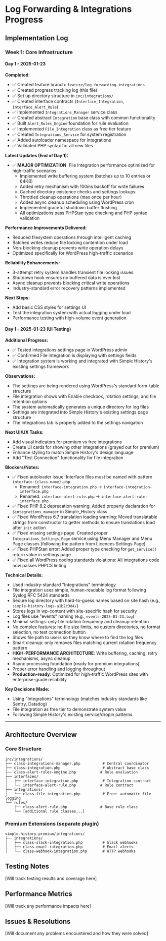 # Log Forwarding & Integrations Progress

## Implementation Log

### Week 1: Core Infrastructure

#### Day 1 - 2025-01-23

**Completed:**
- ✅ Created feature branch: `feature/log-forwarding-integrations`
- ✅ Created progress tracking log (this file)
- ✅ Set up directory structure in `inc/integrations/`
- ✅ Created interface contracts (`Interface_Integration`, `Interface_Alert_Rule`)
- ✅ Implemented `Integrations_Manager` service class
- ✅ Created abstract `Integration` base class with common functionality
- ✅ Built `Alert_Rules_Engine` foundation for rule evaluation
- ✅ Implemented `File_Integration` class as free tier feature
- ✅ Created `Integrations_Service` for system registration
- ✅ Added autoloader namespace for integrations
- ✅ Validated PHP syntax for all new files

**Latest Updates (End of Day 1):**
- ✅ **MAJOR OPTIMIZATION**: File Integration performance optimized for high-traffic scenarios
  - Implemented write buffering system (batches up to 10 entries or 64KB)
  - Added retry mechanism with 100ms backoff for write failures
  - Cached directory existence checks and settings lookups
  - Throttled cleanup operations (max once per hour)
  - Added async cleanup scheduling using WordPress cron
  - Implemented graceful shutdown buffer flushing
  - All optimizations pass PHPStan type checking and PHP syntax validation

**Performance Improvements Delivered:**
- Reduced filesystem operations through intelligent caching
- Batched writes reduce file locking contention under load
- Non-blocking cleanup prevents write operation delays
- Optimized specifically for WordPress high-traffic scenarios

**Reliability Enhancements:**
- 3-attempt retry system handles transient file locking issues
- Shutdown hook ensures no buffered data is ever lost
- Async cleanup prevents blocking critical write operations
- Industry-standard error recovery patterns implemented

**Next Steps:**
- Add basic CSS styles for settings UI
- Test the integration system with actual logging under load
- Performance testing with high-volume event generation

#### Day 1 - 2025-01-23 (UI Testing)

**Additional Progress:**
- ✅ Tested integrations settings page in WordPress admin
- ✅ Confirmed File Integration is displaying with settings fields
- ✅ Integration system is working and integrated with Simple History's existing settings framework

**Observations:**
- The settings are being rendered using WordPress's standard form-table structure
- File integration shows with Enable checkbox, rotation settings, and file retention options  
- The system automatically generates a unique directory for log files
- Settings are integrated into Simple History's existing settings page structure
- The integrations tab is properly added to the settings navigation

**Next UI/UX Tasks:**
- Add visual indicators for premium vs free integrations
- Create UI cards for showing other integrations (grayed out for premium)
- Enhance styling to match Simple History's design language
- Add "Test Connection" functionality for file integration

**Blockers/Notes:**
- ✅ Fixed autoloader issue: Interface files must be named with pattern `interface-{class-name}.php`
  - Renamed: `interface-integration.php` → `interface-integration-interface.php`
  - Renamed: `interface-alert-rule.php` → `interface-alert-rule-interface.php`
- ✅ Fixed PHP 8.2 deprecation warning: Added property declaration for `$integrations_manager` in Simple_History class
- ✅ Fixed WordPress 6.7 translation loading warning: Moved translatable strings from constructor to getter methods to ensure translations load after `init` action
- ✅ Fixed missing settings page: Created proper `Integrations_Settings_Page` service using Menu Manager and Menu Page classes (following the pattern from Licences Settings Page)
- ✅ Fixed PHPStan error: Added proper type checking for `get_service()` return value in settings page
- ✅ Fixed all WordPress coding standards violations: All integrations code now passes PHPCS linting

**Technical Details:**
- Used industry-standard "Integrations" terminology
- File integration uses simple, human-readable log format following Syslog RFC 5424 standards
- Secure log directory with hard-to-guess names based on site hash (e.g., `simple-history-logs-a1b2c3d4/`)
- Stores logs in wp-content with site-specific hash for security
- Log files use "events" naming (e.g., `events-2025-01-23.log`)
- Minimal settings: only file rotation frequency and cleanup retention
- No complex features: no file size limits, no custom directories, no format selection, no test connection button
- Shows file path to users so they know where to find the log files
- Smart cleanup: only removes files matching current rotation frequency pattern
- **HIGH-PERFORMANCE ARCHITECTURE**: Write buffering, caching, retry mechanisms, async cleanup
- Async processing foundation (ready for premium integrations)
- Proper error handling and logging throughout
- **Production-ready**: Optimized for high-traffic WordPress sites with enterprise-grade reliability

**Key Decisions Made:**
- Using "Integrations" terminology (matches industry standards like Sentry, Datadog)
- File integration as free tier to demonstrate system value
- Following Simple History's existing service/dropin patterns

---

## Architecture Overview

### Core Structure
```
inc/integrations/
├── class-integrations-manager.php          # Central coordinator
├── class-integration.php                   # Abstract base class  
├── class-alert-rules-engine.php           # Rule evaluation
├── interfaces/
│   ├── interface-integration.php           # Integration contract
│   └── interface-alert-rule.php           # Rule contract
├── integrations/
│   └── class-file-integration.php          # Free: automatic file logging
└── rules/
    ├── class-alert-rule.php               # Base rule class
    └── [additional rule classes...]
```

### Premium Extensions (separate plugin)
```
simple-history-premium/integrations/
├── integrations/
│   ├── class-slack-integration.php         # Slack webhooks
│   ├── class-email-integration.php         # Email alerts
│   └── class-webhook-integration.php       # HTTP webhooks
```

## Testing Notes
[Will track testing results and coverage here]

## Performance Metrics
[Will track any performance impacts here]

## Issues & Resolutions
[Will document any problems encountered and how they were solved]